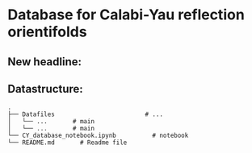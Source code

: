 # Database for Calabi-Yau reflection orientifolds


## New headline:


## Datastructure:

    .
    ├── Datafiles                         # ...
    │   └── ...       # main 
    │   └── ...       # main 
    └── CY_database_notebook.ipynb          # notebook
    └── README.md       # Readme file
    
    
